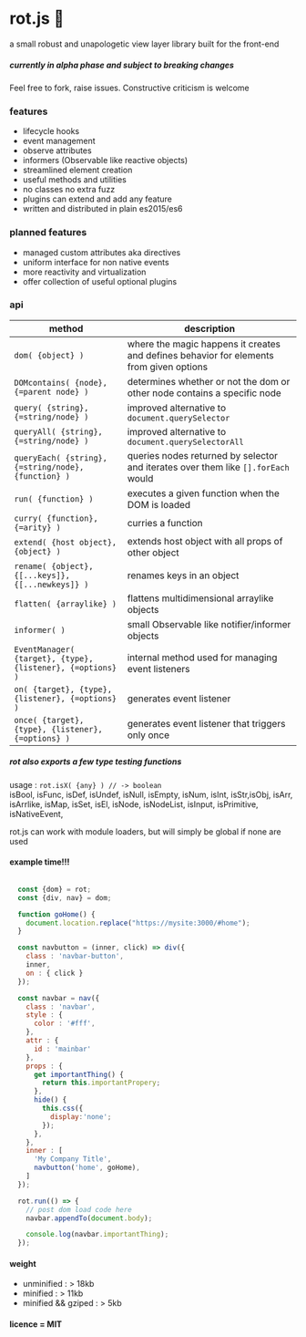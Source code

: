 # rot.js :rat:

a small robust and unapologetic view layer library built for the front-end

##### currently in alpha phase and subject to breaking changes
Feel free to fork, raise issues.
Constructive criticism is welcome

### features
* lifecycle hooks
* event management
* observe attributes
* informers (Observable like reactive objects)
* streamlined element creation
* useful methods and utilities
* no classes no extra fuzz
* plugins can extend and add any feature
* written and distributed in plain es2015/es6

### planned features
* managed custom attributes aka directives
* uniform interface for non native events
* more reactivity and virtualization
* offer collection of useful optional plugins

### api
| method | description  |
|--------|--------------|
| ``dom( {object} )`` | where the magic happens it creates and defines behavior for elements from given options |
| ``DOMcontains( {node}, {=parent node} )`` | determines whether or not the dom or other node contains a specific node |
| ``query( {string}, {=string/node} )`` | improved alternative to ``document.querySelector``|
| ``queryAll( {string}, {=string/node} )`` | improved alternative to ``document.querySelectorAll``|
| ``queryEach( {string}, {=string/node}, {function} )`` | queries nodes returned by selector and iterates over them like ``[].forEach`` would|
| ``run( {function} )`` | executes a given function when the DOM is loaded |
| ``curry( {function}, {=arity} )`` | curries a function |
| ``extend( {host object}, {object} )`` | extends host object with all props of other object |
| ``rename( {object}, {[...keys]}, {[...newkeys]} )`` | renames keys in an object |
| ``flatten( {arraylike} )`` | flattens multidimensional arraylike objects |
| ``informer( )`` | small Observable like notifier/informer objects |
| ``EventManager( {target}, {type}, {listener}, {=options} )`` | internal method used for managing event listeners |
| ``on( {target}, {type}, {listener}, {=options} )`` | generates event listener |
| ``once( {target}, {type}, {listener}, {=options} )`` | generates event listener that triggers only once |

##### rot also exports a few type testing functions
usage : ``rot.isX( {any} ) // -> boolean``  
isBool, isFunc,
isDef, isUndef,
isNull, isEmpty,
isNum, isInt,
isStr,isObj,
isArr, isArrlike,
isMap, isSet,
isEl, isNode, isNodeList,
isInput, isPrimitive, isNativeEvent,

rot.js can work with module loaders, but will simply be global if none are used

#### example time!!!

```javascript

  const {dom} = rot;
  const {div, nav} = dom;

  function goHome() {
    document.location.replace("https://mysite:3000/#home");
  }

  const navbutton = (inner, click) => div({
    class : 'navbar-button',
    inner,
    on : { click }
  });

  const navbar = nav({
    class : 'navbar',
    style : {
      color : '#fff',
    },
    attr : {
      id : 'mainbar'
    },
    props : {
      get importantThing() {
        return this.importantPropery;
      },
      hide() {
        this.css({
          display:'none';
        });
      },
    },
    inner : [
      'My Company Title',
      navbutton('home', goHome),
    ]
  });

  rot.run(() => {
    // post dom load code here
    navbar.appendTo(document.body);

    console.log(navbar.importantThing);
  });
```

#### weight
* unminified : > 18kb
* minified : > 11kb
* minified && gziped : > 5kb

#### licence = MIT
